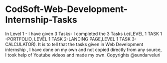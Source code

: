 # CodSoft-Web-Development-Internship-Tasks

In Level 1 - I have given 3 Tasks- I completed the 3 Tasks i.e(LEVEL 1 TASK 1 -PORTFOLIO, LEVEL 1 TASK 2-LANDING PAGE,LEVEL 1 TASK 3-CALCULATOR).
It is to tell that the tasks given in Web Development internship , I have done on my own and not copied directly from any source, I took help of Youtube videos and made my own.
Copyrights @sundarveluri
